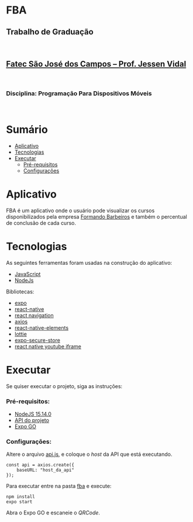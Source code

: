 # FBA
## Trabalho de Graduação

<br/>

## [Fatec São José dos Campos – Prof. Jessen Vidal](http://fatecsjc-prd.azurewebsites.net)

<br/>

### Disciplina: **Programação Para Dispositivos  Móveis**
<br/>

# Sumário
* [Aplicativo](#aplicativo)
* [Tecnologias](#tecnologias)
* [Executar](#executar)
  * [Pré-requisitos](#pré-requisitos)
  * [Configurações](#configurações)
# Aplicativo
FBA é um aplicativo onde o usuário pode visualizar os cursos disponibilizados pela empresa [Formando Barbeiros](https://www.barbeariasorriso.com.br) e também o percentual de conclusão de cada curso.


# Tecnologias
As seguintes ferramentas foram usadas na construção do aplicativo:
* [JavaScript](https://developer.mozilla.org/pt-BR/docs/Web/JavaScript)
* [NodeJs](https://nodejs.org/)
  
Bibliotecas:

* [expo](https://docs.expo.dev/)
* [react-native](https://reactnative.dev/)
* [react navigation](https://reactnavigation.org)
* [axios](https://reactnative.dev/)
* [react-native-elements](https://reactnativeelements.com/)
* [lottie](https://docs.expo.dev/versions/latest/sdk/lottie/)
* [expo-secure-store](https://docs.expo.dev/versions/v43.0.0/sdk/securestore/)
* [react native youtube iframe](https://www.npmjs.com/package/react-native-youtube-iframe)


# Executar
Se quiser executar o projeto, siga as instruções:

### Pré-requisitos:
* [NodeJS 15.14.0](https://nodejs.org/en/)
* [API do projeto](/server/)
* [Expo GO](https://expo.dev/client)

### Configurações:
Altere o arquivo [api.js](fba/src/services/api.js), e coloque o _host_ da API que está executando.
```
const api = axios.create({
    baseURL: "host_da_api"
});
```

Para executar entre na pasta [fba](/fba/) e execute:
```
npm install
expo start
```

Abra o Expo GO e escaneie o _QRCode_.



